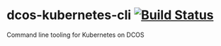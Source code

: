 # dcos-kubernetes-cli [![Build Status](https://travis-ci.org/mesosphere/dcos-kubectl.svg?branch=master)](https://travis-ci.org/mesosphere/dcos-kubectl)

Command line tooling for Kubernetes on DCOS
